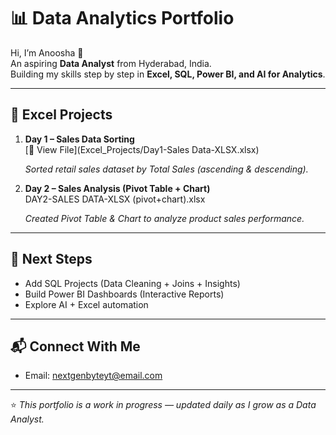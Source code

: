 # 📊 Data Analytics Portfolio  

Hi, I’m Anoosha 👋  
An aspiring **Data Analyst** from Hyderabad, India.  
Building my skills step by step in **Excel, SQL, Power BI, and AI for Analytics**.  

---

## 🚀 Excel Projects
1. **Day 1 – Sales Data Sorting**  
    [📂 View File](Excel_Projects/Day1-Sales Data-XLSX.xlsx)

   *Sorted retail sales dataset by Total Sales (ascending & descending).*  

2. **Day 2 – Sales Analysis (Pivot Table + Chart)**  
 DAY2-SALES DATA-XLSX (pivot+chart).xlsx

   *Created Pivot Table & Chart to analyze product sales performance.*  

---

## 🎯 Next Steps
- Add SQL Projects (Data Cleaning + Joins + Insights)  
- Build Power BI Dashboards (Interactive Reports)  
- Explore AI + Excel automation  

---

## 📬 Connect With Me

- Email: nextgenbyteyt@email.com  

---
⭐ *This portfolio is a work in progress — updated daily as I grow as a Data Analyst.*
